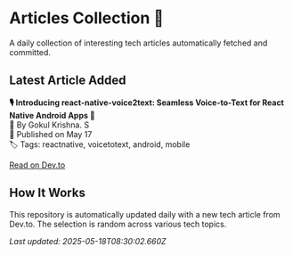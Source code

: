 # Articles Collection 📝

A daily collection of interesting tech articles automatically fetched and committed.

## Latest Article Added

**🎙️ Introducing react-native-voice2text: Seamless Voice-to-Text for React Native Android Apps 📱**  
👤 By Gokul Krishna. S  
📅 Published on May 17  
🏷 Tags: reactnative, voicetotext, android, mobile  

[Read on Dev.to](https://dev.to/gokul_krishnas_151bdb69/introducing-react-native-voice2text-seamless-voice-to-text-for-react-native-android-apps-2k8h)

## How It Works

This repository is automatically updated daily with a new tech article from Dev.to. The selection is random across various tech topics.

_Last updated: 2025-05-18T08:30:02.660Z_
